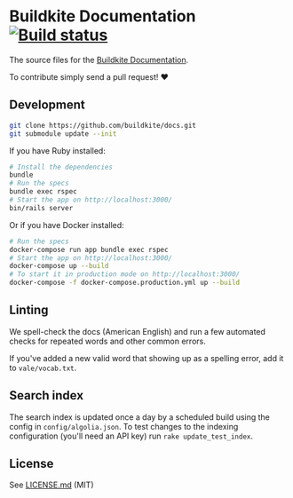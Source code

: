 # Buildkite Documentation [![Build status](https://badge.buildkite.com/b1b9e3ef9d893c087f5e5c0a2d04c258ba393bed2379273f63.svg?branch=master)](https://buildkite.com/buildkite/docs)

The source files for the [Buildkite Documentation](https://buildkite.com/docs).

To contribute simply send a pull request! :heart:

## Development

```bash
git clone https://github.com/buildkite/docs.git
git submodule update --init
```

If you have Ruby installed:

```bash
# Install the dependencies
bundle
# Run the specs
bundle exec rspec
# Start the app on http://localhost:3000/
bin/rails server
```

Or if you have Docker installed:

```bash
# Run the specs
docker-compose run app bundle exec rspec
# Start the app on http://localhost:3000/
docker-compose up --build
# To start it in production mode on http://localhost:3000/
docker-compose -f docker-compose.production.yml up --build
```

## Linting

We spell-check the docs (American English) and run a few automated checks for repeated words and other common errors. 

If you've added a new valid word that showing up as a spelling error, add it to `vale/vocab.txt`.

## Search index

The search index is updated once a day by a scheduled build using the config in `config/algolia.json`.
To test changes to the indexing configuration (you'll need an API key) run `rake update_test_index`.


## License

See [LICENSE.md](LICENSE.md) (MIT)
